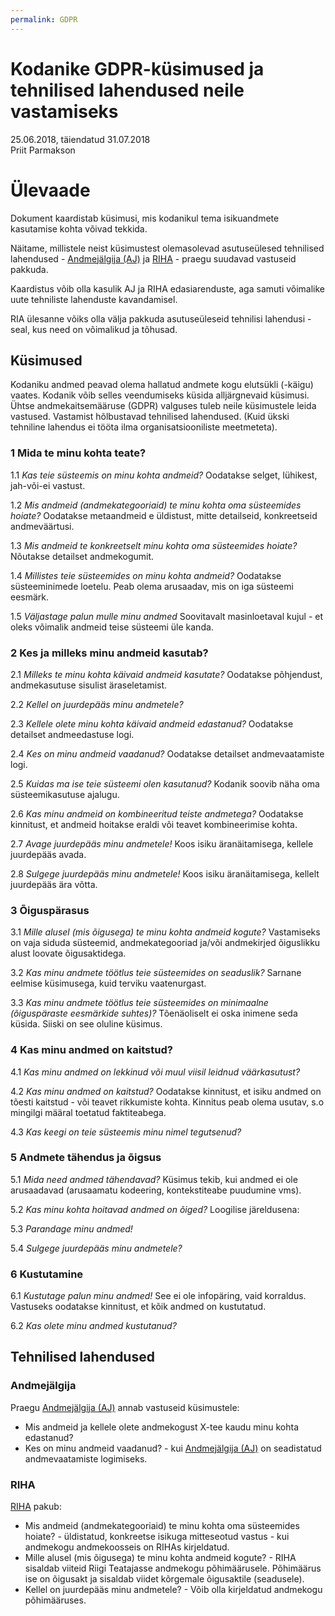 ```yaml
---
permalink: GDPR
---
```


# Kodanike GDPR-küsimused ja tehnilised lahendused neile vastamiseks

25.06.2018, täiendatud 31.07.2018<br>
Priit Parmakson

# Ülevaade

Dokument kaardistab küsimusi, mis kodanikul tema isikuandmete kasutamise kohta võivad tekkida.

Näitame, millistele neist küsimustest olemasolevad asutuseülesed tehnilised lahendused -  [Andmejälgija (AJ)](https://github.com/e-gov/AJ) ja [RIHA](http://www.riha.ee/) - praegu suudavad vastuseid pakkuda.

Kaardistus võib olla kasulik AJ ja RIHA edasiarenduste, aga samuti võimalike uute tehniliste lahenduste kavandamisel.

RIA ülesanne võiks olla välja pakkuda asutuseüleseid tehnilisi lahendusi - seal, kus need on võimalikud ja tõhusad.

## Küsimused

Kodaniku andmed peavad olema hallatud andmete kogu elutsükli (-käigu) vaates. Kodanik võib selles veendumiseks küsida alljärgnevaid küsimusi. Ühtse andmekaitsemääruse (GDPR) valguses tuleb neile küsimustele leida vastused. Vastamist hõlbustavad tehnilised lahendused. (Kuid ükski tehniline lahendus ei tööta ilma organisatsiooniliste meetmeteta).

### 1 Mida te minu kohta teate?

1.1 _Kas teie süsteemis on minu kohta andmeid?_ Oodatakse selget, lühikest, jah-või-ei vastust.

1.2  _Mis andmeid (andmekategooriaid) te minu kohta oma süsteemides hoiate?_ Oodatakse metaandmeid e üldistust, mitte detailseid, konkreetseid andmeväärtusi.

1.3  _Mis andmeid te konkreetselt minu kohta oma süsteemides hoiate?_ Nõutakse detailset andmekogumit.

1.4 _Millistes teie süsteemides on minu kohta andmeid?_ Oodatakse süsteeminimede loetelu. Peab olema arusaadav, mis on iga süsteemi eesmärk.

1.5 _Väljastage palun mulle minu andmed_ Soovitavalt masinloetaval kujul - et oleks võimalik andmeid teise süsteemi üle kanda.

### 2 Kes ja milleks minu andmeid kasutab?

2.1  _Milleks te minu kohta käivaid andmeid kasutate?_ Oodatakse põhjendust, andmekasutuse sisulist äraseletamist.

2.2 _Kellel on juurdepääs minu andmetele?_ 

2.3 _Kellele olete minu kohta käivaid andmeid edastanud?_ Oodatakse detailset andmeedastuse logi.

2.4 _Kes on minu andmeid vaadanud?_ Oodatakse detailset andmevaatamiste logi.

2.5 _Kuidas ma ise teie süsteemi olen kasutanud?_ Kodanik soovib näha oma süsteemikasutuse ajalugu.

2.6 _Kas minu andmeid on kombineeritud teiste andmetega?_ Oodatakse kinnitust, et andmeid hoitakse eraldi või teavet kombineerimise kohta.

2.7 _Avage juurdepääs minu andmetele!_ Koos isiku äranäitamisega, kellele juurdepääs avada.

2.8 _Sulgege juurdepääs minu andmetele!_ Koos isiku äranäitamisega, kellelt juurdepääs ära võtta.

### 3 Õiguspärasus

3.1 _Mille alusel (mis õigusega) te minu kohta andmeid kogute?_ Vastamiseks on vaja siduda süsteemid, andmekategooriad ja/või andmekirjed õiguslikku alust loovate õigusaktidega.

3.2 _Kas minu andmete töötlus teie süsteemides on seaduslik?_ Sarnane eelmise küsimusega, kuid terviku vaatenurgast.

3.3 _Kas minu andmete töötlus teie süsteemides on minimaalne (õiguspäraste eesmärkide suhtes)?_ Tõenäoliselt ei oska inimene seda küsida. Siiski on see oluline küsimus.

### 4 Kas minu andmed on kaitstud?

4.1 _Kas minu andmed on lekkinud või muul viisil leidnud väärkasutust?_ 

4.2 _Kas minu andmed on kaitstud?_ Oodatakse kinnitust, et isiku andmed on tõesti kaitstud - või teavet rikkumiste kohta. Kinnitus peab olema usutav, s.o mingilgi määral toetatud faktiteabega.

4.3 _Kas keegi on teie süsteemis minu nimel tegutsenud?_

### 5 Andmete tähendus ja õigsus

5.1 _Mida need andmed tähendavad?_ Küsimus tekib, kui andmed ei ole arusaadavad (arusaamatu kodeering, kontekstiteabe puudumine vms).

5.2 _Kas minu kohta hoitavad andmed on õiged?_ Loogilise järeldusena:

5.3 _Parandage minu andmed!_

5.4 _Sulgege juurdepääs minu andmetele?_

### 6 Kustutamine

6.1  _Kustutage palun minu andmed!_ See ei ole infopäring, vaid korraldus. Vastuseks oodatakse kinnitust, et kõik andmed on kustutatud.

6.2 _Kas olete minu andmed kustutanud?_ 

## Tehnilised lahendused

### Andmejälgija

Praegu [Andmejälgija (AJ)](https://github.com/e-gov/AJ) annab vastuseid küsimustele:

- Mis andmeid ja kellele olete andmekogust X-tee kaudu minu kohta edastanud?
- Kes on minu andmeid vaadanud? - kui [Andmejälgija (AJ)](https://github.com/e-gov/AJ) on seadistatud andmevaatamiste logimiseks.

### RIHA

[RIHA](http://www.riha.ee/) pakub:
- Mis andmeid (andmekategooriaid) te minu kohta oma süsteemides hoiate? - üldistatud, konkreetse isikuga mitteseotud vastus - kui andmekogu andmekoosseis on RIHAs kirjeldatud.
- Mille alusel (mis õigusega) te minu kohta andmeid kogute? - RIHA sisaldab viiteid Riigi Teatajasse andmekogu põhimäärusele. Põhimäärus ise on õigusakt ja sisaldab viidet kõrgemale õigusaktile (seadusele).
- Kellel on juurdepääs minu andmetele? - Võib olla kirjeldatud andmekogu põhimääruses.
